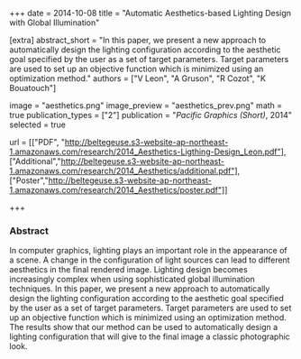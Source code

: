 +++
date = 2014-10-08
title = "Automatic Aesthetics-based Lighting Design with Global Illumination"

[extra]
abstract_short = "In this paper, we present a new approach to automatically design the lighting configuration according to the aesthetic goal specified by the user as a set of target parameters. Target parameters are used to set up an objective function which is minimized using an optimization method."
authors = ["V Leon", "A Gruson", "R Cozot", "K Bouatouch"]

image = "aesthetics.png"
image_preview = "aesthetics_prev.png"
math = true
publication_types = ["2"]
publication = "*Pacific Graphics (Short)*, 2014"
selected = true

url = [["PDF", "http://beltegeuse.s3-website-ap-northeast-1.amazonaws.com/research/2014_Aesthetics-Ligthing-Design_Leon.pdf"],
    ["Additional","http://beltegeuse.s3-website-ap-northeast-1.amazonaws.com/research/2014_Aesthetics/additional.pdf"],
    ["Poster","http://beltegeuse.s3-website-ap-northeast-1.amazonaws.com/research/2014_Aesthetics/poster.pdf"]]

+++

### Abstract

In computer graphics, lighting plays an important role in the appearance of a scene. A change in the configuration of light sources can lead to different aesthetics in the final rendered image. Lighting design becomes increasingly complex when using sophisticated global illumination techniques. In this paper, we present a new approach to automatically design the lighting configuration according to the aesthetic goal specified by the user as a set of target parameters. Target parameters are used to set up an objective function which is minimized using an optimization method.  The results show that our method can be used to automatically design a lighting configuration that will give to the final image a classic photographic look.